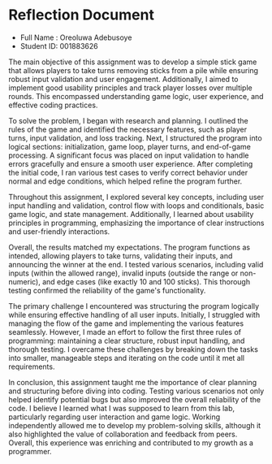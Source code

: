# Reflection Document

* Full Name :  Oreoluwa Adebusoye
* Student ID:  001883626

The main objective of this assignment was to develop a simple stick game that allows players to take turns removing sticks from a 
pile while ensuring robust input validation and user engagement. Additionally, I aimed to implement good usability principles and 
track player losses over multiple rounds. This encompassed understanding game logic, user experience, and effective coding practices.


To solve the problem, I began with research and planning. I outlined the rules of the game and identified the necessary features, 
such as player turns, input validation, and loss tracking. Next, I structured the program into logical sections: initialization, game loop, 
player turns, and end-of-game processing. A significant focus was placed on input validation to handle errors gracefully and ensure 
a smooth user experience. After completing the initial code, I ran various test cases to verify correct behavior under normal and 
edge conditions, which helped refine the program further.

Throughout this assignment, I explored several key concepts, including user input handling and validation, control flow with loops and 
conditionals, basic game logic, and state management. Additionally, I learned about usability principles in programming, emphasizing the 
importance of clear instructions and user-friendly interactions.

Overall, the results matched my expectations. The program functions as intended, allowing players to take turns, validating their inputs, 
and announcing the winner at the end. I tested various scenarios, including valid inputs (within the allowed range), invalid inputs 
(outside the range or non-numeric), and edge cases (like exactly 10 and 100 sticks). This thorough testing confirmed the reliability 
of the game's functionality.

The primary challenge I encountered was structuring the program logically while ensuring effective handling of all user inputs. 
Initially, I struggled with managing the flow of the game and implementing the various features seamlessly. However, I made an
effort to follow the first three rules of programming: maintaining a clear structure, robust input handling, and thorough testing. 
I overcame these challenges by breaking down the tasks into smaller, manageable steps and iterating on the code until it met all requirements.

In conclusion, this assignment taught me the importance of clear planning and structuring before diving into coding.
Testing various scenarios not only helped identify potential bugs but also improved the overall reliability of the code. 
I believe I learned what I was supposed to learn from this lab, particularly regarding user interaction and game logic. 
Working independently allowed me to develop my problem-solving skills, although it also highlighted the value of collaboration
and feedback from peers. Overall, this experience was enriching and contributed to my growth as a programmer.





